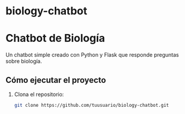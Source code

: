 # biology-chatbot
# Chatbot de Biología

Un chatbot simple creado con Python y Flask que responde preguntas sobre biología.

## Cómo ejecutar el proyecto

1. Clona el repositorio:
   ```bash
   git clone https://github.com/tuusuario/biology-chatbot.git
